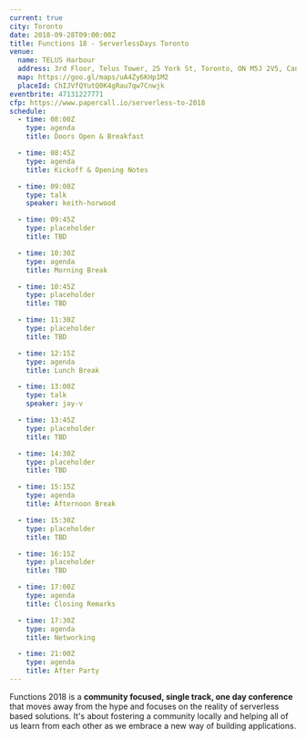 ```yaml
---
current: true
city: Toronto
date: 2018-09-28T09:00:00Z
title: Functions 18 - ServerlessDays Toronto
venue: 
  name: TELUS Harbour
  address: 3rd Floor, Telus Tower, 25 York St, Toronto, ON M5J 2V5, Canada
  map: https://goo.gl/maps/uA4Zy6KHp1M2
  placeId: ChIJVfQYutQ0K4gRau7qw7Cnwjk
eventbrite: 47131227771
cfp: https://www.papercall.io/serverless-to-2018
schedule:
  - time: 08:00Z
    type: agenda
    title: Doors Open & Breakfast

  - time: 08:45Z
    type: agenda
    title: Kickoff & Opening Notes

  - time: 09:00Z
    type: talk
    speaker: keith-horwood

  - time: 09:45Z
    type: placeholder
    title: TBD

  - time: 10:30Z
    type: agenda
    title: Morning Break

  - time: 10:45Z
    type: placeholder
    title: TBD

  - time: 11:30Z
    type: placeholder
    title: TBD

  - time: 12:15Z
    type: agenda
    title: Lunch Break

  - time: 13:00Z
    type: talk
    speaker: jay-v

  - time: 13:45Z
    type: placeholder
    title: TBD

  - time: 14:30Z
    type: placeholder
    title: TBD

  - time: 15:15Z
    type: agenda
    title: Afternoon Break

  - time: 15:30Z
    type: placeholder
    title: TBD

  - time: 16:15Z
    type: placeholder
    title: TBD

  - time: 17:00Z
    type: agenda
    title: Closing Remarks

  - time: 17:30Z
    type: agenda
    title: Networking

  - time: 21:00Z
    type: agenda
    title: After Party
---
```


Functions 2018 is a **community focused, single track, one day conference** that moves away from the hype and focuses on the reality of serverless based solutions. It's about fostering a community locally and helping all of us learn from each other as we embrace a new way of building applications.
